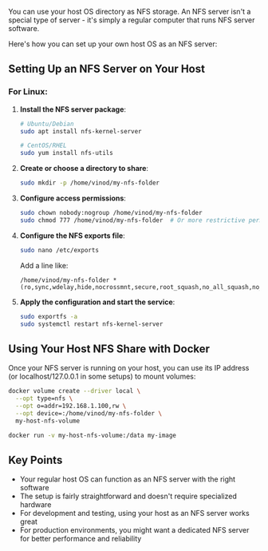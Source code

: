 You can use your host OS directory as NFS storage. An NFS server isn't a special type of server - it's simply a regular computer that runs NFS server software.

Here's how you can set up your own host OS as an NFS server:

## Setting Up an NFS Server on Your Host

### For Linux:

1. **Install the NFS server package**:

   ```bash
   # Ubuntu/Debian
   sudo apt install nfs-kernel-server

   # CentOS/RHEL
   sudo yum install nfs-utils
   ```

2. **Create or choose a directory to share**:

   ```bash
   sudo mkdir -p /home/vinod/my-nfs-folder
   ```

3. **Configure access permissions**:

   ```bash
   sudo chown nobody:nogroup /home/vinod/my-nfs-folder
   sudo chmod 777 /home/vinod/my-nfs-folder  # Or more restrictive permissions as needed
   ```

4. **Configure the NFS exports file**:

   ```bash
   sudo nano /etc/exports
   ```

   Add a line like:

   ```
   /home/vinod/my-nfs-folder *(ro,sync,wdelay,hide,nocrossmnt,secure,root_squash,no_all_squash,no_subtree_check,secure_locks,acl,no_pnfs,anonuid=65534,anongid=65534,sec=sys,ro,secure,root_squash,no_all_squash)

   ```

5. **Apply the configuration and start the service**:
   ```bash
   sudo exportfs -a
   sudo systemctl restart nfs-kernel-server
   ```

## Using Your Host NFS Share with Docker

Once your NFS server is running on your host, you can use its IP address (or localhost/127.0.0.1 in some setups) to mount volumes:

```bash
docker volume create --driver local \
  --opt type=nfs \
  --opt o=addr=192.168.1.100,rw \
  --opt device=:/home/vinod/my-nfs-folder \
  my-host-nfs-volume

docker run -v my-host-nfs-volume:/data my-image
```

## Key Points

- Your regular host OS can function as an NFS server with the right software
- The setup is fairly straightforward and doesn't require specialized hardware
- For development and testing, using your host as an NFS server works great
- For production environments, you might want a dedicated NFS server for better performance and reliability
